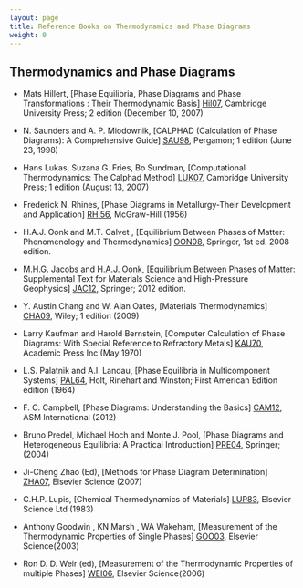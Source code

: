 ```yaml
---
layout: page
title: Reference Books on Thermodynamics and Phase Diagrams
weight: 0
---
```


## Thermodynamics and Phase Diagrams

- Mats Hillert, [Phase Equilibria, Phase Diagrams and Phase Transformations : Their Thermodynamic Basis] [Hil07], Cambridge University Press; 2 edition (December 10, 2007)

[Hil07]: https://www.amazon.com/Phase-Equilibria-Diagrams-Transformations-Thermodynamic/dp/0521853516/ref=sr_1_1?s=books&ie=UTF8&qid=1345088657&sr=1-1

- N. Saunders and A. P. Miodownik, [CALPHAD (Calculation of Phase Diagrams): A Comprehensive Guide] [SAU98], Pergamon; 1 edition (June 23, 1998)

[SAU98]: https://www.amazon.com/CALPHAD-Calculation-Phase-Diagrams-Comprehensive/dp/0080421296/ref=sr_1_1?s=books&ie=UTF8&qid=1345089011&sr=1-1

- Hans Lukas, Suzana G. Fries, Bo Sundman, [Computational Thermodynamics: The Calphad Method] [LUK07], Cambridge University Press; 1 edition (August 13, 2007) 

[LUK07]: https://www.amazon.com/Computational-Thermodynamics-Calphad-Hans-Lukas/dp/0521868114/ref=sr_1_1?s=books&ie=UTF8&qid=1345089151&sr=1-1

-  Frederick N. Rhines, [Phase Diagrams in Metallurgy-Their Development and Application] [RHI56], McGraw-Hill (1956) 

[RHI56]: https://www.amazon.com/Phase-Diagrams-Metallurgy-Development-Application/dp/0070520704/ref=sr_1_2?s=books&ie=UTF8&qid=1500570487&sr=1-2

-  H.A.J. Oonk and M.T. Calvet , [Equilibrium Between Phases of Matter: Phenomenology and Thermodynamics] [OON08], Springer, 1st ed. 2008 edition. 

[OON08]: https://www.amazon.com/Equilibrium-Between-Phases-Matter-Thermodynamics/dp/9048175429/ref=sr_1_1?s=books&ie=UTF8&qid=1345090929&sr=1-1

-  M.H.G. Jacobs and H.A.J. Oonk, [Equilibrium Between Phases of Matter: Supplemental Text for Materials Science and High-Pressure Geophysics] [JAC12], Springer; 2012 edition.  

[JAC12]: https://www.amazon.com/Equilibrium-Between-Phases-Matter-Thermodynamics/dp/9048175429/ref=sr_1_1?s=books&ie=UTF8&qid=1345090929&sr=1-1

-  Y. Austin Chang and W. Alan Oates, [Materials Thermodynamics] [CHA09], Wiley; 1 edition (2009)  

[CHA09]: https://www.amazon.com/Materials-Thermodynamics-Wiley-Processing-Engineering/dp/0470484144/ref=sr_1_2?s=books&ie=UTF8&qid=1345091218&sr=1-2

-  Larry Kaufman and Harold Bernstein, [Computer Calculation of Phase Diagrams: With Special Reference to Refractory Metals] [KAU70], Academic Press Inc (May 1970)   

[KAU70]: https://www.amazon.com/Computer-Calculation-Phase-Diagrams-Refractory/dp/012402050X/ref=sr_1_1?s=books&ie=UTF8&qid=1345091421&sr=1-1

-  L.S. Palatnik and A.I. Landau, [Phase Equilibria in Multicomponent Systems] [PAL64], Holt, Rinehart and Winston; First American Edition edition (1964) 

[PAL64]: https://www.amazon.com/Equilibria-Multicomponent-Systems-Landau-Palatnik/dp/B003PXTPMI/ref=sr_1_1?s=books&ie=UTF8&qid=1345091980&sr=1-1

-  F. C. Campbell, [Phase Diagrams: Understanding the Basics] [CAM12], ASM International (2012) 

[CAM12]: https://www.amazon.com/Phase-Diagrams-Understanding-F-Campbell/dp/1615038353/ref=sr_1_1?s=books&ie=UTF8&qid=1345123894&sr=1-1

-  Bruno Predel, Michael Hoch and Monte J. Pool, [Phase Diagrams and Heterogeneous Equilibria: A Practical Introduction] [PRE04], Springer; (2004) 

[PRE04]: https://www.amazon.com/Phase-Diagrams-Heterogeneous-Equilibria-Introduction/dp/3642057276/ref=sr_1_20?s=books&ie=UTF8&qid=1345124091&sr=1-20

-  Ji-Cheng Zhao (Ed), [Methods for Phase Diagram Determination] [ZHA07], Elsevier Science (2007)

[ZHA07]: https://www.amazon.com/Methods-Phase-Diagram-Determination-Ji-Cheng/dp/0080446299/ref=sr_1_fkmr0_1?s=books&ie=UTF8&qid=1345124547&sr=1-1

-  C.H.P. Lupis, [Chemical Thermodynamics of Materials] [LUP83], Elsevier Science Ltd (1983) 

[LUP83]: https://www.amazon.com/Chemical-Thermodynamics-Materials-C-H-P-Lupis/dp/0444007792/ref=sr_1_1?s=books&ie=UTF8&qid=1345263241&sr=1-1

-  Anthony Goodwin , KN Marsh , WA Wakeham, [Measurement of the Thermodynamic Properties of Single Phases] [GOO03], Elsevier Science(2003)  

[GOO03]: https://www.amazon.com/Measurement-Thermodynamic-Propertie*perimental-Thermodynamics/dp/0444509313/ref=sr_1_1?s=books&ie=UTF8&qid=1345516653&sr=1-1

-  Ron D. D. Weir (ed), [Measurement of the Thermodynamic Properties of multiple Phases] [WEI06], Elsevier Science(2006) 

[WEI06]: https://www.amazon.com/Measurement-Thermodynamic-Propertie*perimental-Thermodynamics/dp/0444519777/ref=sr_1_1?s=books&ie=UTF8&qid=1345516819&sr=1-1

